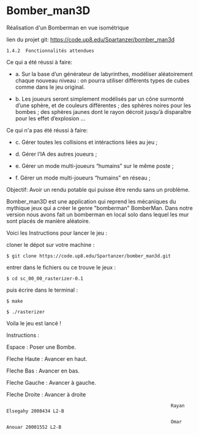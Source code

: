 # Bomber_man3D

Réalisation d'un Bomberman en vue isométrique

lien du projet git: https://code.up8.edu/Spartanzer/bomber_man3d

`1.4.2  Fonctionnalités attendues`

Ce qui a été réussi à faire:

- a. Sur la base d’un générateur de labyrinthes, modéliser aléatoirement chaque nouveau niveau : 
on pourra utiliser différents types de cubes comme dans le jeu original.


- b. Les joueurs seront simplement modélisés par un cône surmonté d’une sphère, et de couleurs différentes ; des sphères noires pour les bombes ; des sphères jaunes dont le rayon décroit jusqu’à disparaître pour les effet d’explosion ...

Ce qui n'a pas été réussi à faire:

- c. Gérer toutes les collisions et intéractions liées au jeu ;

- d. Gérer l’IA des autres joueurs ;

- e. Gérer un mode multi-joueurs “humains” sur le même poste ;

- f. Gérer un mode multi-joueurs “humains” en réseau ;

Objectif:
Avoir un rendu potable qui puisse être rendu sans un problème.

Bomber_man3D est une application qui reprend les mécaniques du mythique jeux qui a créer le genre "bomberman" BomberMan. Dans notre version nous avons fait un bomberman en local solo dans lequel les mur sont placés de manière aléatoire.


Voici les Instructions pour lancer le jeu :

cloner le dépot sur votre machine : 

`$ git clone https://code.up8.edu/Spartanzer/bomber_man3d.git`

entrer dans le fichiers ou ce trouve le jeux :

`$ cd sc_00_00_rasterizer-0.1`

puis écrire dans le terminal :

`$ make`

`$ ./rasterizer`

Voila le jeu est lancé !

Instructions :

Espace : Poser une Bombe.

Fleche Haute : Avancer en haut.

Fleche Bas : Avancer en bas.

Fleche Gauche : Avancer à gauche.

Fleche Droite : Avancer à droite

                                                                Rayan Elsegahy 2008434 L2-B

                                                                Omar Anouar 20001552 L2-B
